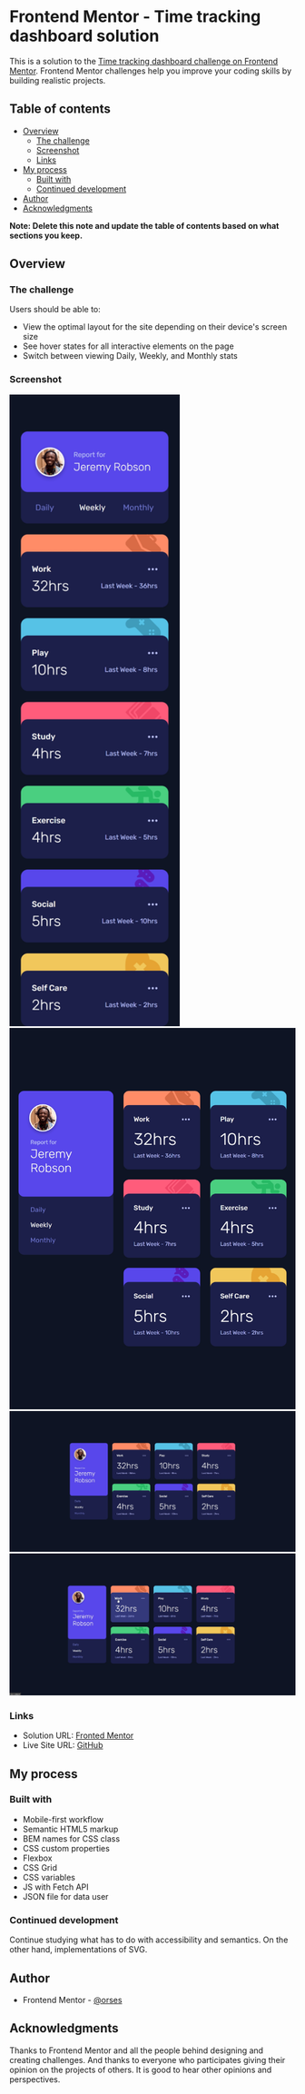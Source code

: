 # Frontend Mentor - Time tracking dashboard solution

This is a solution to the [Time tracking dashboard challenge on Frontend Mentor](https://www.frontendmentor.io/challenges/time-tracking-dashboard-UIQ7167Jw). Frontend Mentor challenges help you improve your coding skills by building realistic projects.

## Table of contents

- [Overview](#overview)
  - [The challenge](#the-challenge)
  - [Screenshot](#screenshot)
  - [Links](#links)
- [My process](#my-process)
  - [Built with](#built-with)
  - [Continued development](#continued-development)
- [Author](#author)
- [Acknowledgments](#acknowledgments)

**Note: Delete this note and update the table of contents based on what sections you keep.**

## Overview

### The challenge

Users should be able to:

- View the optimal layout for the site depending on their device's screen size
- See hover states for all interactive elements on the page
- Switch between viewing Daily, Weekly, and Monthly stats

### Screenshot

<img src="./data/screenshot_mobile_375.jpg" width="300">
<img src="./data/screenshot_tablet.jpg" width="600">
<img src="./data/screenshot_desktop.jpg" width="600">
<img src="./data/screenshot_desktop_active.jpg" width="600">

### Links

- Solution URL: [Fronted Mentor](https://www.frontendmentor.io/challenges/expenses-chart-component-e7yJBUdjwt/hub/chart-card-with-data-from-a-json-file-E97JjWj_Sh)
- Live Site URL: [GitHub](https://orses.github.io/vanilla_javascript/dom_dashboard/src/)

## My process

### Built with

- Mobile-first workflow
- Semantic HTML5 markup
- BEM names for CSS class
- CSS custom properties
- Flexbox
- CSS Grid
- CSS variables
- JS with Fetch API
- JSON file for data user

### Continued development

Continue studying what has to do with accessibility and semantics. On the other hand, implementations of SVG.

## Author

- Frontend Mentor - [@orses](https://www.frontendmentor.io/profile/orses)

## Acknowledgments

Thanks to Frontend Mentor and all the people behind designing and creating challenges.
And thanks to everyone who participates giving their opinion on the projects of others. It is good to hear other opinions and perspectives.
